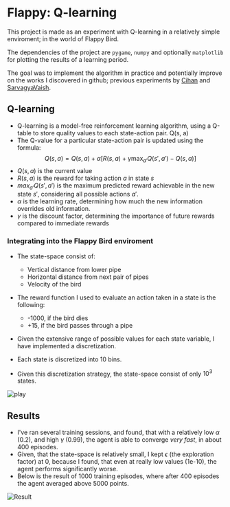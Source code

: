 # Flappy: Q-learning

This project is made as an experiment with Q-learning in a relatively simple enviroment; in the world of Flappy Bird.

The dependencies of the project are `pygame`, `numpy` and optionally `matplotlib` for plotting the results of a learning period.

The goal was to implement the algorithm in practice and potentially improve on the works I discovered in github; previous experiments by [Cihan](https://github.com/chncyhn/flappybird-qlearning-bot) and [SarvagyaVaish](https://sarvagyavaish.github.io/FlappyBirdRL/).

## Q-learning

- Q-learning is a model-free reinforcement learning algorithm, using a Q-table to store quality values to each state-action pair. Q(s, a)
- The Q-value for a particular state-action pair is updated using the formula:
$$Q(s, a) = Q(s, a) + \alpha \left[ R(s, a) + \gamma \max_{a'} Q(s', a') - Q(s, a) \right ]$$ 
- $Q(s, a)$ is the current value
- $R(s,a)$ is the reward for taking action $a$ in state $s$
-  $max_{a'} Q(s', a')$ is the maximum predicted reward achievable in the new state $s'$, considering all possible actions $a'$.
- $\alpha$ is the learning rate, determining how much the new information overrides old information.
- $\gamma$ is the discount factor, determining the importance of future rewards compared to immediate rewards

### Integrating into the Flappy Bird enviroment

- The state-space consist of:
  - Vertical distance from lower pipe
  - Horizontal distance from next pair of pipes
  - Velocity of the bird
  
- The reward function I used to evaluate an action taken in a state is the following:
  - -1000,  if the bird dies
  - +15,  if the bird passes through a pipe
  
- Given the extensive range of possible values for each state variable, I have implemented a discretization.
- Each state is discretized into 10 bins.
- Given this discretization strategy, the state-space consist of only $10^3$ states.
  
![play](https://imgur.com/a/8zHljl7)

## Results

- I've ran several training sessions, and found, that with a relatively low $\alpha$ (0.2), and high $\gamma$ (0.99), the agent is able to converge *very fast*, in about 400 episodes.
- Given, that the state-space is relatively small, I kept $\epsilon$ (the exploration factor) at 0, because I found, that even at really low values (1e-10), the agent performs significantly worse.
- Below is the result of 1000 training episodes, where after 400 episodes the agent averaged above 5000 points.

![Result](https://imgur.com/a/qbTpitC)


